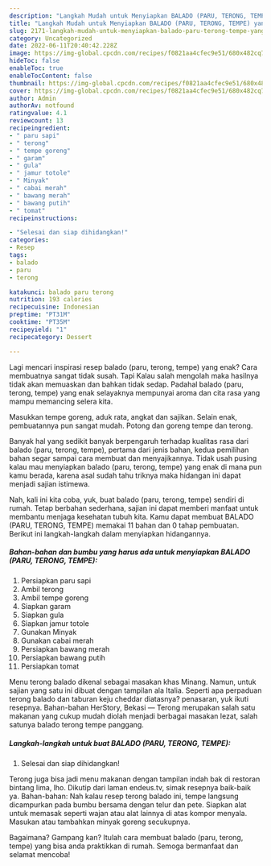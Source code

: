 ```yaml
---
description: "Langkah Mudah untuk Menyiapkan BALADO (PARU, TERONG, TEMPE) yang Lezat, Buat Buka Puasa Menggugah Selera"
title: "Langkah Mudah untuk Menyiapkan BALADO (PARU, TERONG, TEMPE) yang Lezat, Buat Buka Puasa Menggugah Selera"
slug: 2171-langkah-mudah-untuk-menyiapkan-balado-paru-terong-tempe-yang-lezat-buat-buka-puasa-menggugah-selera
category: Uncategorized
date: 2022-06-11T20:40:42.228Z
image: https://img-global.cpcdn.com/recipes/f0821aa4cfec9e51/680x482cq70/balado-paru-terong-tempe-foto-resep-utama.jpg
hideToc: false
enableToc: true
enableTocContent: false
thumbnail: https://img-global.cpcdn.com/recipes/f0821aa4cfec9e51/680x482cq70/balado-paru-terong-tempe-foto-resep-utama.jpg
cover: https://img-global.cpcdn.com/recipes/f0821aa4cfec9e51/680x482cq70/balado-paru-terong-tempe-foto-resep-utama.jpg
author: Admin
authorAv: notfound
ratingvalue: 4.1
reviewcount: 13
recipeingredient:
- " paru sapi"
- " terong"
- " tempe goreng"
- " garam"
- " gula"
- " jamur totole"
- " Minyak"
- " cabai merah"
- " bawang merah"
- " bawang putih"
- " tomat"
recipeinstructions:

- "Selesai dan siap dihidangkan!"
categories:
- Resep
tags:
- balado
- paru
- terong

katakunci: balado paru terong 
nutrition: 193 calories
recipecuisine: Indonesian
preptime: "PT31M"
cooktime: "PT35M"
recipeyield: "1"
recipecategory: Dessert

---
```



Lagi mencari inspirasi resep balado (paru, terong, tempe) yang enak? Cara membuatnya sangat tidak susah. Tapi Kalau salah mengolah maka hasilnya tidak akan memuaskan dan bahkan tidak sedap. Padahal balado (paru, terong, tempe) yang enak selayaknya mempunyai aroma dan cita rasa yang mampu memancing selera kita.


Masukkan tempe goreng, aduk rata, angkat dan sajikan. Selain enak, pembuatannya pun sangat mudah. Potong dan goreng tempe dan terong.

Banyak hal yang sedikit banyak berpengaruh terhadap kualitas rasa dari balado (paru, terong, tempe), pertama dari jenis bahan, kedua pemilihan bahan segar sampai cara membuat dan menyajikannya. Tidak usah pusing kalau mau menyiapkan balado (paru, terong, tempe) yang enak di mana pun kamu berada, karena asal sudah tahu triknya maka hidangan ini dapat menjadi sajian istimewa.


Nah, kali ini kita coba, yuk, buat balado (paru, terong, tempe) sendiri di rumah. Tetap berbahan sederhana, sajian ini dapat memberi manfaat untuk membantu menjaga kesehatan tubuh kita. Kamu dapat membuat BALADO (PARU, TERONG, TEMPE) memakai 11 bahan dan 0 tahap pembuatan. Berikut ini langkah-langkah dalam menyiapkan hidangannya.

<!--inarticleads1-->

##### Bahan-bahan dan bumbu yang harus ada untuk menyiapkan BALADO (PARU, TERONG, TEMPE):

1. Persiapkan  paru sapi
1. Ambil  terong
1. Ambil  tempe goreng
1. Siapkan  garam
1. Siapkan  gula
1. Siapkan  jamur totole
1. Gunakan  Minyak
1. Gunakan  cabai merah
1. Persiapkan  bawang merah
1. Persiapkan  bawang putih
1. Persiapkan  tomat


Menu terong balado dikenal sebagai masakan khas Minang. Namun, untuk sajian yang satu ini dibuat dengan tampilan ala Italia. Seperti apa perpaduan terong balado dan taburan keju cheddar diatasnya? penasaran, yuk ikuti resepnya. Bahan-bahan HerStory, Bekasi — Terong merupakan salah satu makanan yang cukup mudah diolah menjadi berbagai masakan lezat, salah satunya balado terong tempe panggang. 

<!--inarticleads2-->

##### Langkah-langkah untuk buat BALADO (PARU, TERONG, TEMPE):


1. Selesai dan siap dihidangkan!

Terong juga bisa jadi menu makanan dengan tampilan indah bak di restoran bintang lima, lho. Dikutip dari laman endeus.tv, simak resepnya baik-baik ya. Bahan-bahan: Nah kalau resep terong balado ini, tempe langsung dicampurkan pada bumbu bersama dengan telur dan pete. Siapkan alat untuk memasak seperti wajan atau alat lainnya di atas kompor menyala. Masukan atau tambahkan minyak goreng secukupnya. 

Bagaimana? Gampang kan? Itulah cara membuat balado (paru, terong, tempe) yang bisa anda praktikkan di rumah. Semoga bermanfaat dan selamat mencoba!
